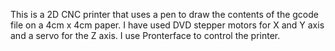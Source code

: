 This is a 2D CNC printer that uses a pen to draw the contents of the gcode file on a 4cm x 4cm paper.
I have used DVD stepper motors for X and Y axis and a servo for the Z axis.
I use Pronterface to control the printer.
